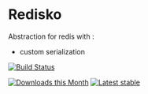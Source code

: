 # Redisko

Abstraction for redis with : 
- custom serialization


[![Build Status](https://travis-ci.org/lesha888/redisko.svg?branch=master)](https://travis-ci.org/lesha888/redisko)

[![Downloads this Month](https://img.shields.io/packagist/dm/lesha888/redisko.svg)](https://packagist.org/packages/lesha888/redisko)
[![Latest stable](https://img.shields.io/packagist/v/lesha888/redisko.svg)](https://packagist.org/packages/lesha888/redisko)
